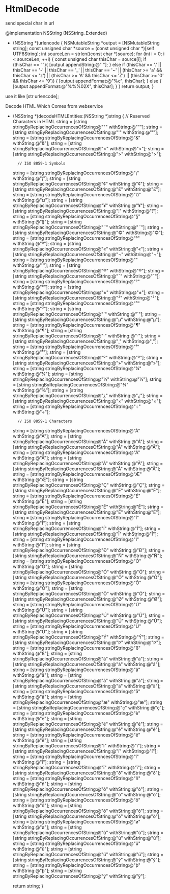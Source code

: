 # HtmlDecode

send special char in url


@implementation NSString (NSString_Extended)

- (NSString *)urlencode {
    NSMutableString *output = [NSMutableString string];
    const unsigned char *source = (const unsigned char *)[self UTF8String];
    int sourceLen = strlen((const char *)source);
    for (int i = 0; i < sourceLen; ++i) {
        const unsigned char thisChar = source[i];
        if (thisChar == ' '){
            [output appendString:@" "];
        } else if (thisChar == '.' || thisChar == '-' || thisChar == '_' || thisChar == '~' ||
                   (thisChar >= 'a' && thisChar <= 'z') ||
                   (thisChar >= 'A' && thisChar <= 'Z') ||
                   (thisChar >= '0' && thisChar <= '9')) {
            [output appendFormat:@"%c", thisChar];
        } else {
            [output appendFormat:@"%%%02X", thisChar];
        }
    }
    return output;
}


use it  like
 [str urlencode];
 


Decode HTML Which Comes from webservice

- (NSString *)decodeHTMLEntities:(NSString *)string {
        // Reserved Characters in HTML
    string = [string stringByReplacingOccurrencesOfString:@"&quot;" withString:@"\""];
    string = [string stringByReplacingOccurrencesOfString:@"&apos;" withString:@"'"];
    string = [string stringByReplacingOccurrencesOfString:@"&amp;" withString:@"&"];
    string = [string stringByReplacingOccurrencesOfString:@"&lt;" withString:@"<"];
    string = [string stringByReplacingOccurrencesOfString:@"&gt;" withString:@">"];
    
        // ISO 8859-1 Symbols
    string = [string stringByReplacingOccurrencesOfString:@"&iexcl;" withString:@"¡"];
    string = [string stringByReplacingOccurrencesOfString:@"&cent;" withString:@"¢"];
    string = [string stringByReplacingOccurrencesOfString:@"&pound;" withString:@"£"];
    string = [string stringByReplacingOccurrencesOfString:@"&curren;" withString:@"¤"];
    string = [string stringByReplacingOccurrencesOfString:@"&yen;" withString:@"¥"];
    string = [string stringByReplacingOccurrencesOfString:@"&brvbar;" withString:@"¦"];
    string = [string stringByReplacingOccurrencesOfString:@"&sect;" withString:@"§"];
    string = [string stringByReplacingOccurrencesOfString:@"&uml;" withString:@"¨"];
    string = [string stringByReplacingOccurrencesOfString:@"&copy;" withString:@"©"];
    string = [string stringByReplacingOccurrencesOfString:@"&ordf;" withString:@"ª"];
    string = [string stringByReplacingOccurrencesOfString:@"&laquo;" withString:@"«"];
    string = [string stringByReplacingOccurrencesOfString:@"&not;" withString:@"¬"];
    string = [string stringByReplacingOccurrencesOfString:@"&shy;" withString:@" "];
    string = [string stringByReplacingOccurrencesOfString:@"&reg;" withString:@"®"];
    string = [string stringByReplacingOccurrencesOfString:@"&macr;" withString:@"¯"];
    string = [string stringByReplacingOccurrencesOfString:@"&deg;" withString:@"°"];
    string = [string stringByReplacingOccurrencesOfString:@"&plusmn;" withString:@"±"];
    string = [string stringByReplacingOccurrencesOfString:@"&sup2;" withString:@"²"];
    string = [string stringByReplacingOccurrencesOfString:@"&sup3;" withString:@"³"];
    string = [string stringByReplacingOccurrencesOfString:@"&acute;" withString:@"´"];
    string = [string stringByReplacingOccurrencesOfString:@"&micro;" withString:@"µ"];
    string = [string stringByReplacingOccurrencesOfString:@"&para;" withString:@"¶"];
    string = [string stringByReplacingOccurrencesOfString:@"&middot;" withString:@"·"];
    string = [string stringByReplacingOccurrencesOfString:@"&cedil;" withString:@"¸"];
    string = [string stringByReplacingOccurrencesOfString:@"&sup1;" withString:@"¹"];
    string = [string stringByReplacingOccurrencesOfString:@"&ordm;" withString:@"º"];
    string = [string stringByReplacingOccurrencesOfString:@"&raquo;" withString:@"»"];
    string = [string stringByReplacingOccurrencesOfString:@"&frac14;" withString:@"¼"];
    string = [string stringByReplacingOccurrencesOfString:@"&frac12;" withString:@"½"];
    string = [string stringByReplacingOccurrencesOfString:@"&frac34;" withString:@"¾"];
    string = [string stringByReplacingOccurrencesOfString:@"&iquest;" withString:@"¿"];
    string = [string stringByReplacingOccurrencesOfString:@"&times;" withString:@"×"];
    string = [string stringByReplacingOccurrencesOfString:@"&divide;" withString:@"÷"];
    
        // ISO 8859-1 Characters
    string = [string stringByReplacingOccurrencesOfString:@"&Agrave;" withString:@"À"];
    string = [string stringByReplacingOccurrencesOfString:@"&Aacute;" withString:@"Á"];
    string = [string stringByReplacingOccurrencesOfString:@"&Acirc;" withString:@"Â"];
    string = [string stringByReplacingOccurrencesOfString:@"&Atilde;" withString:@"Ã"];
    string = [string stringByReplacingOccurrencesOfString:@"&Auml;" withString:@"Ä"];
    string = [string stringByReplacingOccurrencesOfString:@"&Aring;" withString:@"Å"];
    string = [string stringByReplacingOccurrencesOfString:@"&AElig;" withString:@"Æ"];
    string = [string stringByReplacingOccurrencesOfString:@"&Ccedil;" withString:@"Ç"];
    string = [string stringByReplacingOccurrencesOfString:@"&Egrave;" withString:@"È"];
    string = [string stringByReplacingOccurrencesOfString:@"&Eacute;" withString:@"É"];
    string = [string stringByReplacingOccurrencesOfString:@"&Ecirc;" withString:@"Ê"];
    string = [string stringByReplacingOccurrencesOfString:@"&Euml;" withString:@"Ë"];
    string = [string stringByReplacingOccurrencesOfString:@"&Igrave;" withString:@"Ì"];
    string = [string stringByReplacingOccurrencesOfString:@"&Iacute;" withString:@"Í"];
    string = [string stringByReplacingOccurrencesOfString:@"&Icirc;" withString:@"Î"];
    string = [string stringByReplacingOccurrencesOfString:@"&Iuml;" withString:@"Ï"];
    string = [string stringByReplacingOccurrencesOfString:@"&ETH;" withString:@"Ð"];
    string = [string stringByReplacingOccurrencesOfString:@"&Ntilde;" withString:@"Ñ"];
    string = [string stringByReplacingOccurrencesOfString:@"&Ograve;" withString:@"Ò"];
    string = [string stringByReplacingOccurrencesOfString:@"&Oacute;" withString:@"Ó"];
    string = [string stringByReplacingOccurrencesOfString:@"&Ocirc;" withString:@"Ô"];
    string = [string stringByReplacingOccurrencesOfString:@"&Otilde;" withString:@"Õ"];
    string = [string stringByReplacingOccurrencesOfString:@"&Ouml;" withString:@"Ö"];
    string = [string stringByReplacingOccurrencesOfString:@"&Oslash;" withString:@"Ø"];
    string = [string stringByReplacingOccurrencesOfString:@"&Ugrave;" withString:@"Ù"];
    string = [string stringByReplacingOccurrencesOfString:@"&Uacute;" withString:@"Ú"];
    string = [string stringByReplacingOccurrencesOfString:@"&Ucirc;" withString:@"Û"];
    string = [string stringByReplacingOccurrencesOfString:@"&Uuml;" withString:@"Ü"];
    string = [string stringByReplacingOccurrencesOfString:@"&Yacute;" withString:@"Ý"];
    string = [string stringByReplacingOccurrencesOfString:@"&THORN;" withString:@"Þ"];
    string = [string stringByReplacingOccurrencesOfString:@"&szlig;" withString:@"ß"];
    string = [string stringByReplacingOccurrencesOfString:@"&agrave;" withString:@"à"];
    string = [string stringByReplacingOccurrencesOfString:@"&aacute;" withString:@"á"];
    string = [string stringByReplacingOccurrencesOfString:@"&acirc;" withString:@"â"];
    string = [string stringByReplacingOccurrencesOfString:@"&atilde;" withString:@"ã"];
    string = [string stringByReplacingOccurrencesOfString:@"&auml;" withString:@"ä"];
    string = [string stringByReplacingOccurrencesOfString:@"&aring;" withString:@"å"];
    string = [string stringByReplacingOccurrencesOfString:@"&aelig;" withString:@"æ"];
    string = [string stringByReplacingOccurrencesOfString:@"&ccedil;" withString:@"ç"];
    string = [string stringByReplacingOccurrencesOfString:@"&egrave;" withString:@"è"];
    string = [string stringByReplacingOccurrencesOfString:@"&eacute;" withString:@"é"];
    string = [string stringByReplacingOccurrencesOfString:@"&ecirc;" withString:@"ê"];
    string = [string stringByReplacingOccurrencesOfString:@"&euml;" withString:@"ë"];
    string = [string stringByReplacingOccurrencesOfString:@"&igrave;" withString:@"ì"];
    string = [string stringByReplacingOccurrencesOfString:@"&iacute;" withString:@"í"];
    string = [string stringByReplacingOccurrencesOfString:@"&icirc;" withString:@"î"];
    string = [string stringByReplacingOccurrencesOfString:@"&iuml;" withString:@"ï"];
    string = [string stringByReplacingOccurrencesOfString:@"&eth;" withString:@"ð"];
    string = [string stringByReplacingOccurrencesOfString:@"&ntilde;" withString:@"ñ"];
    string = [string stringByReplacingOccurrencesOfString:@"&ograve;" withString:@"ò"];
    string = [string stringByReplacingOccurrencesOfString:@"&oacute;" withString:@"ó"];
    string = [string stringByReplacingOccurrencesOfString:@"&ocirc;" withString:@"ô"];
    string = [string stringByReplacingOccurrencesOfString:@"&otilde;" withString:@"õ"];
    string = [string stringByReplacingOccurrencesOfString:@"&ouml;" withString:@"ö"];
    string = [string stringByReplacingOccurrencesOfString:@"&oslash;" withString:@"ø"];
    string = [string stringByReplacingOccurrencesOfString:@"&ugrave;" withString:@"ù"];
    string = [string stringByReplacingOccurrencesOfString:@"&uacute;" withString:@"ú"];
    string = [string stringByReplacingOccurrencesOfString:@"&ucirc;" withString:@"û"];
    string = [string stringByReplacingOccurrencesOfString:@"&uuml;" withString:@"ü"];
    string = [string stringByReplacingOccurrencesOfString:@"&yacute;" withString:@"ý"];
    string = [string stringByReplacingOccurrencesOfString:@"&thorn;" withString:@"þ"];
    string = [string stringByReplacingOccurrencesOfString:@"&yuml;" withString:@"ÿ"];
    
    return string;
}
